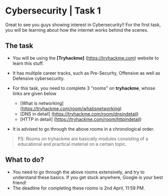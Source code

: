 # Cybersecurity | Task 1
Great to see you guys showing interest in Cybersecurity!! For the first task, you will be learning about how the internet works behind the scenes.

## The task
* You will be using the **[Tryhackme]** (https://tryhackme.com) website to learn this stuff.
* It has multiple career tracks, such as Pre-Security, Offensive as well as Defensive cybersecurity.
* For this task, you need to complete 3 "rooms" on **tryhackme**, whose links are given below
    * [What is networking] (https://tryhackme.com/room/whatisnetworking)
    * [DNS in detail] (https://tryhackme.com/room/dnsindetail)
    * [HTTP in detail] (https://tryhackme.com/room/httpindetail)

* It is advised to go through the above rooms in a chronological order.
> PS: Rooms on tryhackme are basically modules consisting of a educational and practical material on a certain topic.

## What to do?
* You need to go through the above rooms extensively, and try to understand these basics. If you get stuck anywhere, Google is your best friend!
* The deadline for completing these rooms is 2nd April, 11:59 PM.